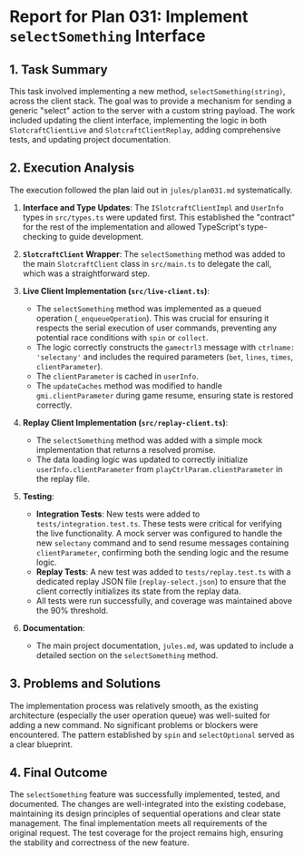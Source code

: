 # Report for Plan 031: Implement `selectSomething` Interface

## 1. Task Summary

This task involved implementing a new method, `selectSomething(string)`, across the client stack. The goal was to provide a mechanism for sending a generic "select" action to the server with a custom string payload. The work included updating the client interface, implementing the logic in both `SlotcraftClientLive` and `SlotcraftClientReplay`, adding comprehensive tests, and updating project documentation.

## 2. Execution Analysis

The execution followed the plan laid out in `jules/plan031.md` systematically.

1.  **Interface and Type Updates**: The `ISlotcraftClientImpl` and `UserInfo` types in `src/types.ts` were updated first. This established the "contract" for the rest of the implementation and allowed TypeScript's type-checking to guide development.

2.  **`SlotcraftClient` Wrapper**: The `selectSomething` method was added to the main `SlotcraftClient` class in `src/main.ts` to delegate the call, which was a straightforward step.

3.  **Live Client Implementation (`src/live-client.ts`)**:
    *   The `selectSomething` method was implemented as a queued operation (`_enqueueOperation`). This was crucial for ensuring it respects the serial execution of user commands, preventing any potential race conditions with `spin` or `collect`.
    *   The logic correctly constructs the `gamectrl3` message with `ctrlname: 'selectany'` and includes the required parameters (`bet`, `lines`, `times`, `clientParameter`).
    *   The `clientParameter` is cached in `userInfo`.
    *   The `updateCaches` method was modified to handle `gmi.clientParameter` during game resume, ensuring state is restored correctly.

4.  **Replay Client Implementation (`src/replay-client.ts`)**:
    *   The `selectSomething` method was added with a simple mock implementation that returns a resolved promise.
    *   The data loading logic was updated to correctly initialize `userInfo.clientParameter` from `playCtrlParam.clientParameter` in the replay file.

5.  **Testing**:
    *   **Integration Tests**: New tests were added to `tests/integration.test.ts`. These tests were critical for verifying the live functionality. A mock server was configured to handle the new `selectany` command and to send resume messages containing `clientParameter`, confirming both the sending logic and the resume logic.
    *   **Replay Tests**: A new test was added to `tests/replay.test.ts` with a dedicated replay JSON file (`replay-select.json`) to ensure that the client correctly initializes its state from the replay data.
    *   All tests were run successfully, and coverage was maintained above the 90% threshold.

6.  **Documentation**:
    *   The main project documentation, `jules.md`, was updated to include a detailed section on the `selectSomething` method.

## 3. Problems and Solutions

The implementation process was relatively smooth, as the existing architecture (especially the user operation queue) was well-suited for adding a new command. No significant problems or blockers were encountered. The pattern established by `spin` and `selectOptional` served as a clear blueprint.

## 4. Final Outcome

The `selectSomething` feature was successfully implemented, tested, and documented. The changes are well-integrated into the existing codebase, maintaining its design principles of sequential operations and clear state management. The final implementation meets all requirements of the original request. The test coverage for the project remains high, ensuring the stability and correctness of the new feature.
